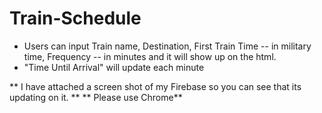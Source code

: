 # Train-Schedule
* Users can input Train name, Destination, First Train Time -- in military time, Frequency -- in minutes and it will show up on the html. 
* "Time Until Arrival" will update each minute 

** I have attached a screen shot of my Firebase so you can see that its updating on it. **
** Please use Chrome**
